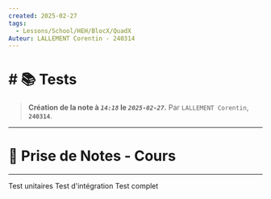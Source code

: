 ```yaml
---
created: 2025-02-27
tags:
  - Lessons/School/HEH/BlocX/QuadX
Auteur: LALLEMENT Corentin - 240314
---
```


# # 📚  Tests
> **Création de la note à *`14:18`* le *`2025-02-27`.***
> Par `LALLEMENT Corentin`, **`240314`**.
---

# 📝 Prise de Notes - Cours

---

Test unitaires
Test d'intégration
Test complet